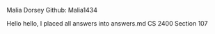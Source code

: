 Malia Dorsey
Github: Malia1434

Hello hello, I placed all answers into answers.md
CS 2400 Section 107
